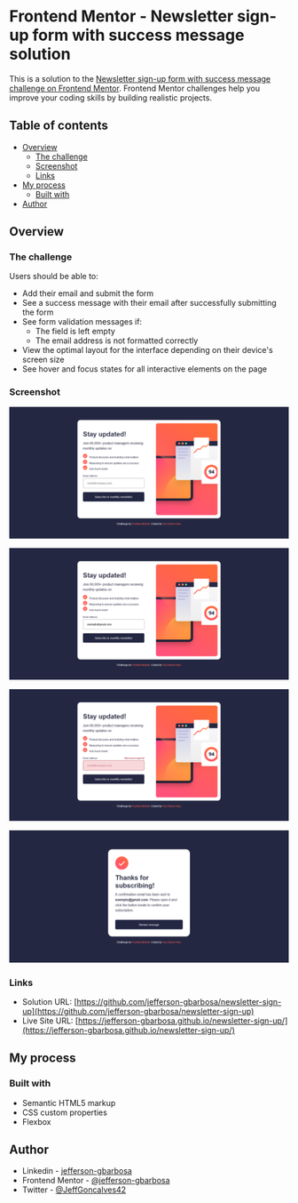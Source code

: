 # Frontend Mentor - Newsletter sign-up form with success message solution

This is a solution to the [Newsletter sign-up form with success message challenge on Frontend Mentor](https://www.frontendmentor.io/challenges/newsletter-signup-form-with-success-message-3FC1AZbNrv). Frontend Mentor challenges help you improve your coding skills by building realistic projects. 

## Table of contents

- [Overview](#overview)
  - [The challenge](#the-challenge)
  - [Screenshot](#screenshot)
  - [Links](#links)
- [My process](#my-process)
  - [Built with](#built-with)
- [Author](#author)


## Overview

### The challenge

Users should be able to:

- Add their email and submit the form
- See a success message with their email after successfully submitting the form
- See form validation messages if:
  - The field is left empty
  - The email address is not formatted correctly
- View the optimal layout for the interface depending on their device's screen size
- See hover and focus states for all interactive elements on the page

### Screenshot

![](./assets/images/preview-01.png)

![](./assets/images/preview-02.png)


![](./assets/images/error.png)


![](./assets/images/sucess.png)

### Links

- Solution URL: [https://github.com/jefferson-gbarbosa/newsletter-sign-up](https://github.com/jefferson-gbarbosa/newsletter-sign-up)
- Live Site URL: [https://jefferson-gbarbosa.github.io/newsletter-sign-up/](https://jefferson-gbarbosa.github.io/newsletter-sign-up/)

## My process

### Built with

- Semantic HTML5 markup
- CSS custom properties
- Flexbox

## Author

- Linkedin - [jefferson-gbarbosa](https://www.linkedin.com/in/jefferson-gbarbosa/)
- Frontend Mentor - [@jefferson-gbarbosa](https://www.frontendmentor.io/profile/jefferson-gbarbosa)
- Twitter - [@JeffGoncalves42](https://twitter.com/JeffGoncalves42)

